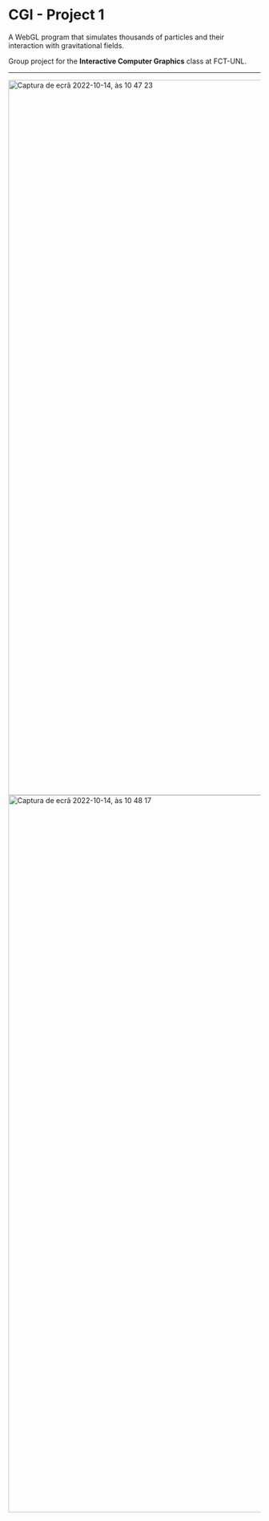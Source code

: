 # CGI - Project 1

A WebGL program that simulates thousands of particles and their interaction with gravitational fields.

Group project for the **Interactive Computer Graphics** class at FCT-UNL.

---

<img width="1425" alt="Captura de ecrã 2022-10-14, às 10 47 23" src="https://user-images.githubusercontent.com/24763517/195823814-22f75591-808c-468f-8275-b26eee408207.png">

<img width="1429" alt="Captura de ecrã 2022-10-14, às 10 48 17" src="https://user-images.githubusercontent.com/24763517/195823940-ff5e085c-d0ca-40c9-8e03-a0730ddbddcf.png">
